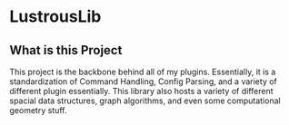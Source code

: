 # LustrousLib
## What is this Project
This project is the backbone behind all of my plugins. Essentially, it is a standardization of Command Handling, Config Parsing, and a variety of different plugin essentially. This library also hosts a variety of different spacial data structures, graph algorithms, and even some computational geometry stuff.
